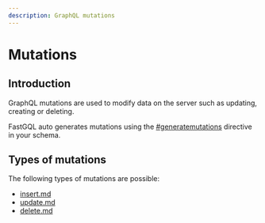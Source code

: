 ```yaml
---
description: GraphQL mutations
---
```


# Mutations

## Introduction

GraphQL mutations are used to modify data on the server such as updating, creating or deleting.&#x20;

FastGQL auto generates mutations using the [#generatemutations](../schema/directives.md#generatemutations "mention") directive in your schema.

## Types of mutations

The following types of mutations are possible:

* [insert.md](insert.md "mention")
* [update.md](update.md "mention")
* [delete.md](delete.md "mention")





